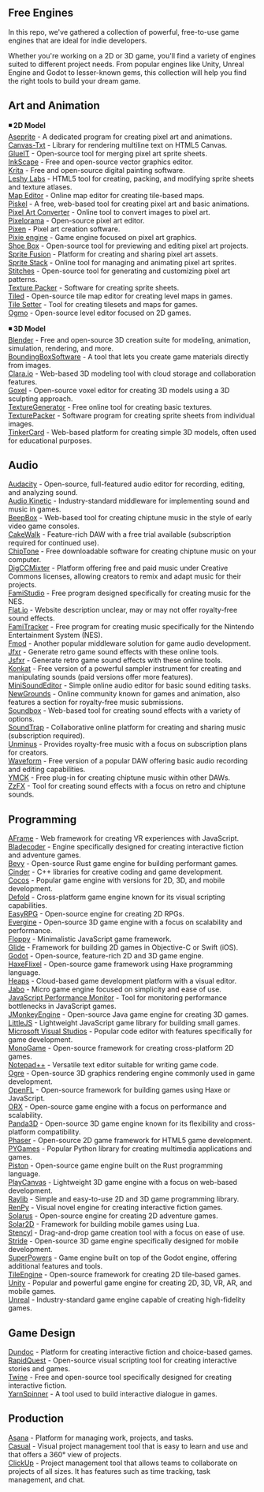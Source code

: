## Free Engines  

In this repo, we've gathered a collection of powerful, free-to-use game engines that are ideal for indie developers.  

Whether you're working on a 2D or 3D game, you'll find a variety of engines suited to different project needs. From popular engines like Unity, Unreal Engine and Godot to lesser-known gems, this collection will help you find the right tools to build your dream game.  

## Art and Animation  

**◾ 2D Model**  
[Aseprite](https://www.aseprite.org/) - A dedicated program for creating pixel art and animations.  
[Canvas-Txt](https://canvas-txt.geongeorge.com/) - Library for rendering multiline text on HTML5 Canvas.  
[GlueIT](https://github.com/Kavex/GlueIT) - Open-source tool for merging pixel art sprite sheets.  
[InkScape](https://inkscape.org/) - Free and open-source vector graphics editor.  
[Krita](https://krita.org/en/) - Free and open-source digital painting software.  
[Leshy Labs](https://www.leshylabs.com/apps/sstool/) - HTML5 tool for creating, packing, and modifying sprite sheets and texture atlases.  
[Map Editor](https://www.mapeditor.org/) - Online map editor for creating tile-based maps.  
[Piskel](https://www.piskelapp.com/) - A free, web-based tool for creating pixel art and basic animations.  
[Pixel Art Converter](https://www.pixelicious.xyz/) - Online tool to convert images to pixel art.  
[Pixelorama](https://github.com/Orama-Interactive/Pixelorama) - Open-source pixel art editor.  
[Pixen](https://pixenapp.com/) - Pixel art creation software.  
[Pixie engine](https://pixieengine.com/) - Game engine focused on pixel art graphics.  
[Shoe Box](https://renderhjs.net/shoebox/) - Open-source tool for previewing and editing pixel art projects.  
[Sprite Fusion](https://www.spritefusion.com/) - Platform for creating and sharing pixel art assets.  
[Sprite Stack](https://spritestack.io/) - Online tool for managing and animating pixel art sprites.  
[Stitches](https://draeton.github.io/stitches/) - Open-source tool for generating and customizing pixel art patterns.  
[Texture Packer](https://www.codeandweb.com/texturepacker) -  Software for creating sprite sheets.  
[Tiled](https://www.mapeditor.org/) - Open-source tile map editor for creating level maps in games.  
[Tile Setter](https://www.tilesetter.org/) - Tool for creating tilesets and maps for games.  
[Ogmo](https://ogmo-editor-3.github.io/) - Open-source level editor focused on 2D games.  

 **◾ 3D Model**  
[Blender](https://www.blender.org/) - Free and open-source 3D creation suite for modeling, animation, simulation, rendering, and more.  
[BoundingBoxSoftware](https://boundingboxsoftware.com/materialize/) - A tool that lets you create game materials directly from images.  
[Clara.io](https://clara.io/) - Web-based 3D modeling tool with cloud storage and collaboration features.  
[Goxel](https://github.com/guillaumechereau/goxel) - Open-source voxel editor for creating 3D models using a 3D sculpting approach.  
[TextureGenerator](https://cpetry.github.io/TextureGenerator-Online/) - Free online tool for creating basic textures.  
[TexturePacker](https://www.codeandweb.com/texturepacker) - Software program for creating sprite sheets from individual images.  
[TinkerCard](https://www.tinkercad.com/things) - Web-based platform for creating simple 3D models, often used for educational purposes.  

## Audio  
[Audacity](https://sourceforge.net/projects/audacity/) - Open-source, full-featured audio editor for recording, editing, and analyzing sound.  
[Audio Kinetic](https://www.audiokinetic.com/en/wwise/pricing/) - Industry-standard middleware for implementing sound and music in games.  
[BeepBox](http://www.beepbox.co/) - Web-based tool for creating chiptune music in the style of early video game consoles.  
[CakeWalk](https://www.bandlab.com/products/cakewalk?gad_source=1&gclid=CjwKCAjwgfm3BhBeEiwAFfxrG838DQnkGa4wkHCd9VfjVFD3E--4p_Iaz_4Gs7AGu39vLPY6HfwkfxoCitQQAvD_BwE) - Feature-rich DAW with a free trial available (subscription required for continued use).  
[ChipTone](https://sfbgames.itch.io/chiptone) - Free downloadable software for creating chiptune music on your computer.  
[DigCCMixter](http://dig.ccmixter.org/) - Platform offering free and paid music under Creative Commons licenses, allowing creators to remix and adapt music for their projects.  
[FamiStudio](https://famistudio.org/) - Free program designed specifically for creating music for the NES.  
[Flat.io](https://flat.io/) - Website description unclear, may or may not offer royalty-free sound effects.  
[FamiTracker](http://famitracker.com/) - Free program for creating music specifically for the Nintendo Entertainment System (NES).  
[Fmod](https://www.fmod.com/) - Another popular middleware solution for game audio development.  
[Jfxr](https://jfxr.frozenfractal.com/) - Generate retro game sound effects with these online tools.  
[Jsfxr](https://sfxr.me/) - Generate retro game sound effects with these online tools.  
[Konkat](https://www.native-instruments.com/en/products/komplete/samplers/kontakt-8-player/?srsltid=AfmBOoqJyQlczOIOJih7eNLRZhSH9BCCkXe95xXPEVDb7exErzDNQc56) - Free version of a powerful sampler instrument for creating and manipulating sounds (paid versions offer more features).  
[MiniSoundEditor](https://xem.github.io/MiniSoundEditor/) - Simple online audio editor for basic sound editing tasks.  
[NewGrounds](https://www.newgrounds.com/audio/) - Online community known for games and animation, also features a section for royalty-free music submissions.  
[Soundbox](https://sb.bitsnbites.eu/) - Web-based tool for creating sound effects with a variety of options.  
[SoundTrap](https://www.soundtrap.com/pricing?source=edu_pricing_switch) - Collaborative online platform for creating and sharing music (subscription required).  
[Unminus](https://www.unminus.com/) - Provides royalty-free music with a focus on subscription plans for creators.  
[Waveform](https://www.tracktion.com/products/waveform-free) - Free version of a popular DAW offering basic audio recording and editing capabilities.  
[YMCK](https://ymck.net/app/magical-8bit-plug-en) - Free plug-in for creating chiptune music within other DAWs.  
[ZzFX](https://killedbyapixel.github.io/ZzFX/) - Tool for creating sound effects with a focus on retro and chiptune sounds.  

## Programming  
[AFrame](https://aframe.io/docs/0.6.0/introduction/) - Web framework for creating VR experiences with JavaScript.  
[Bladecoder](https://github.com/bladecoder/bladecoder-adventure-engine) - Engine specifically designed for creating interactive fiction and adventure games.  
[Bevy](https://bevyengine.org/) - Open-source Rust game engine for building performant games.  
[Cinder](https://libcinder.org/) - C++ libraries for creative coding and game development.  
[Cocos](https://www.cocos.com/en) - Popular game engine with versions for 2D, 3D, and mobile development.  
[Defold](https://defold.com/) - Cross-platform game engine known for its visual scripting capabilities.  
[EasyRPG](https://easyrpg.org/) - Open-source engine for creating 2D RPGs.  
[Evergine](https://evergine.com/) - Open-source 3D game engine with a focus on scalability and performance.  
[Floppy](https://github.com/lpagg/floppy) - Minimalistic JavaScript game framework.  
[Glide](https://github.com/cocoatoucher/Glide) - Framework for building 2D games in Objective-C or Swift (iOS).  
[Godot](https://godotengine.org/) - Open-source, feature-rich 2D and 3D game engine.  
[HaxeFlixel](https://haxeflixel.com/) - Open-source game framework using Haxe programming language.  
[Heaps](https://heaps.io/) - Cloud-based game development platform with a visual editor.  
[Jabo](https://jabo-bernardo.github.io/jabo-micro-game-engine/) - Micro game engine focused on simplicity and ease of use.  
[JavaScript Performance Monitor](https://github.com/mrdoob/stats.js) - Tool for monitoring performance bottlenecks in JavaScript games.  
[JMonkeyEngine](https://jmonkeyengine.org/) - Open-source Java game engine for creating 3D games.  
[LittleJS](https://github.com/KilledByAPixel/LittleJS) - Lightweight JavaScript game library for building small games.  
[Microsoft Visual Studios](https://code.visualstudio.com/) - Popular code editor with features specifically for game development.  
[MonoGame](https://monogame.net/) - Open-source framework for creating cross-platform 2D games.  
[Notepad++](https://notepad-plus-plus.org/) - Versatile text editor suitable for writing game code.  
[Ogre](https://www.ogre3d.org/) - Open-source 3D graphics rendering engine commonly used in game development.  
[OpenFL](https://www.openfl.org/) - Open-source framework for building games using Haxe or JavaScript.  
[ORX](https://orx-project.org/) - Open-source game engine with a focus on performance and scalability.  
[Panda3D](https://www.panda3d.org/) - Open-source 3D game engine known for its flexibility and cross-platform compatibility.  
[Phaser](https://phaser.io/) - Open-source 2D game framework for HTML5 game development.  
[PYGames](https://github.com/pygame/pygame) - Popular Python library for creating multimedia applications and games.  
[Piston](https://www.piston.rs/) - Open-source game engine built on the Rust programming language.  
[PlayCanvas](https://playcanvas.com/) - Lightweight 3D game engine with a focus on web-based development.  
[Raylib](https://www.raylib.com/) - Simple and easy-to-use 2D and 3D game programming library.  
[RenPy](https://www.renpy.org/) - Visual novel engine for creating interactive fiction games.  
[Solarus](https://www.solarus-games.org/) - Open-source engine for creating 2D adventure games.  
[Solar2D](https://github.com/coronalabs/corona) - Framework for building mobile games using Lua.  
[Stencyl](https://www.stencyl.com/) - Drag-and-drop game creation tool with a focus on ease of use.  
[Stride](https://www.stride3d.net/) - Open-source 3D game engine specifically designed for mobile development.  
[SuperPowers](https://sparklinlabs.itch.io/superpowers) - Game engine built on top of the Godot engine, offering additional features and tools.  
[TileEngine](https://www.tilengine.org/) - Open-source framework for creating 2D tile-based games.  
[Unity](https://unity.com/) - Popular and powerful game engine for creating 2D, 3D, VR, AR, and mobile games.  
[Unreal](https://www.unrealengine.com/en-US) - Industry-standard game engine capable of creating high-fidelity games.  

## Game Design  
[Dundoc](https://www.dundoc.com/) - Platform for creating interactive fiction and choice-based games.  
[RapidQuest](https://github.com/radiantone/rapidquest) - Open-source visual scripting tool for creating interactive stories and games.  
[Twine](https://twinery.org/) - Free and open-source tool specifically designed for creating interactive fiction.  
[YarnSpinner](https://github.com/YarnSpinnerTool/YarnSpinner) - A tool used to build interactive dialogue in games.  

## Production  
 [Asana](https://asana.com/?noredirect) - Platform for managing work, projects, and tasks.  
 [Casual](https://casual.pm/) - Visual project management tool that is easy to learn and use and that offers a 360° view of projects.  
 [ClickUp](https://clickup.com/) - Project management tool that allows teams to collaborate on projects of all sizes. It has features such as time tracking, task management, and chat.  
